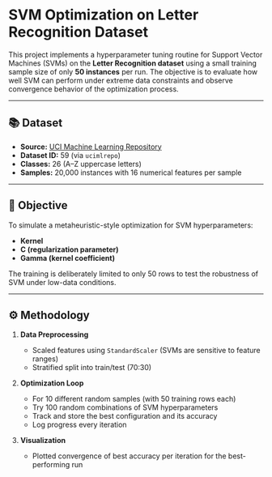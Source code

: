 #  SVM Optimization on Letter Recognition Dataset

This project implements a hyperparameter tuning routine for Support Vector Machines (SVMs) on the **Letter Recognition dataset** using a small training sample size of only **50 instances** per run. The objective is to evaluate how well SVM can perform under extreme data constraints and observe convergence behavior of the optimization process.

---

## 📚 Dataset

- **Source:** [UCI Machine Learning Repository](https://archive.ics.uci.edu/ml/datasets/letter+recognition)
- **Dataset ID:** 59 (via `ucimlrepo`)
- **Classes:** 26 (A–Z uppercase letters)
- **Samples:** 20,000 instances with 16 numerical features per sample

---

## 🚀 Objective

To simulate a metaheuristic-style optimization for SVM hyperparameters:
- **Kernel**
- **C (regularization parameter)**
- **Gamma (kernel coefficient)**

The training is deliberately limited to only 50 rows to test the robustness of SVM under low-data conditions.

---

## ⚙️ Methodology

1. **Data Preprocessing**
   - Scaled features using `StandardScaler` (SVMs are sensitive to feature ranges)
   - Stratified split into train/test (70:30)

2. **Optimization Loop**
   - For 10 different random samples (with 50 training rows each)
   - Try 100 random combinations of SVM hyperparameters
   - Track and store the best configuration and its accuracy
   - Log progress every iteration

3. **Visualization**
   - Plotted convergence of best accuracy per iteration for the best-performing run


